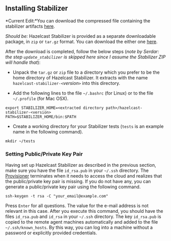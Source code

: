 

## Installing Stabilizer

*Current Edit:*You can download the compressed file containing the stabilizer artifacts [here](http://search.maven.org/remotecontent?filepath=com/hazelcast/stabilizer/hazelcast-stabilizer-dist/0.3/hazelcast-stabilizer-dist-0.3-dist.zip).

*Should be:* Hazelcast Stabilizer is provided as a separate downloadable package, in `zip` or `tar.gz` format. You can download the either one [here](???).

After the download is completed, follow the below steps (*note by Serdar: the step `update_stabilizer` is skipped here since I assume the Stabilizer ZIP will handle that*):

- Unpack the `tar.gz` or `zip` file to a directory which you prefer to be the home directory of Hazelcast Stabilizer. It extracts with the name `hazelcast-stabilizer-<`*version*`>` into this directory.

- Add the following lines to the file `~/.bashrc` (for Linux) or to the file `~/.profile` (for Mac OSX).

```
export STABILIZER_HOME=<extracted directory path>/hazelcast-stabilizer-<version>
PATH=$STABILIZER_HOME/bin:$PATH
```

- Create a working directory for your Stabilizer tests (`tests` is an example name in the following command).

```
mkdir ~/tests
```

### Setting Public/Private Key Pair

Having set up Hazelcast Stabilizer as described in the previous section, make sure you have the file `id_rsa.pub` in your `~/.ssh` directory. The [Provisioner](#provisioner) terminates when it needs to access the cloud and realizes that the public/private key pair is missing. If you do not have any, you can generate a public/private key pair using the following command.

```
ssh-keygen -t rsa -C "your_email@example.com"
```

Press `Enter` for all questions. The value for the e-mail address is not relevant in this case. After you execute this command, you should have the files `id_rsa.pub` and `id_rsa` in your `~/.ssh` directory. The key `id_rsa.pub` is copied to the remote agent machines automatically and added to the file `~/.ssh/known_hosts`. By this way, you can log into a machine without a password or explicitly provided credentials.
